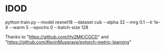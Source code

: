 # IDOD
python train.py --model resnet18 --dataset cub --alpha 32 --mrg 0.1 --lr 1e-4 --warm 5 --epochs 0 --batch-size 128

Thanks to  "https://github.com/Hy2MK/CGCD" and "https://github.com/KevinMusgrave/pytorch-metric-learning"
